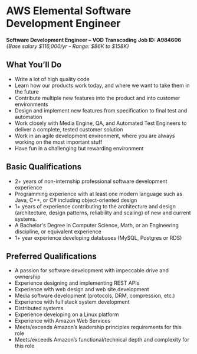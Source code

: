 # AWS Elemental Software Development Engineer

__Software Development Engineer – VOD Transcoding__
__Job ID: A984606__ *{Base salary $116,000/yr - Range: $86K to $158K}*

## What You’ll Do
- Write a lot of high quality code
- Learn how our products work today, and where we want to take them in the future
- Contribute multiple new features into the product and into customer environments
- Design and implement new features from specification to final test and automation
- Work closely with Media Engine, QA, and Automated Test Engineers to deliver a complete, tested customer solution
- Work in an agile development environment, where you are always working on the most important stuff
- Have fun in a challenging but rewarding environment
## Basic Qualifications
- 2+ years of non-internship professional software development experience
- Programming experience with at least one modern language such as Java, C++, or C# including object-oriented design
- 1+ years of experience contributing to the architecture and design (architecture, design patterns, reliability and scaling) of new and current systems.
- A Bachelor's Degree in Computer Science, Math, or an Engineering discipline, or equivalent experience
- 1+ year experience developing databases (MySQL, Postgres or RDS)
## Preferred Qualifications
- A passion for software development with impeccable drive and ownership
- Experience designing and implementing REST APIs
- Experience with web design and web site development
- Media software development (protocols, DRM, compression, etc.)
- Experience with full stack system development
- Distributed systems
- Experience developing on a Linux platform
- Experience with Amazon Web Services
- Meets/exceeds Amazon’s leadership principles requirements for this role
- Meets/exceeds Amazon’s functional/technical depth and complexity for this role

